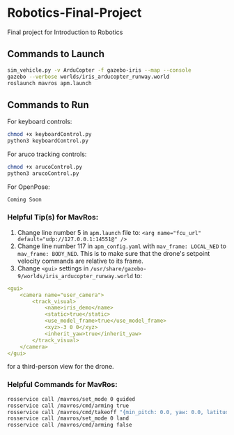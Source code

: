 # Robotics-Final-Project
Final project for Introduction to Robotics

## Commands to Launch
```sh
sim_vehicle.py -v ArduCopter -f gazebo-iris --map --console
gazebo --verbose worlds/iris_arducopter_runway.world
roslaunch mavros apm.launch
```

## Commands to Run
For keyboard controls:
```sh
chmod +x keyboardControl.py
python3 keyboardControl.py
```
For aruco tracking controls:
```sh
chmod +x arucoControl.py
python3 arucoControl.py
```
For OpenPose:
```sh
Coming Soon
```

### Helpful Tip(s) for MavRos:
1. Change line number 5 in `apm.launch` file to: `<arg name="fcu_url" default="udp://127.0.0.1:14551@" />`
2. Change line number 117 in `apm_config.yaml` with `mav_frame: LOCAL_NED` to `mav_frame: BODY_NED`. This is to make sure that the drone's setpoint velocity commands are relative to its frame.
3. Change `<gui>` settings in `/usr/share/gazebo-9/worlds/iris_arducopter_runway.world` to: 
```yaml  
<gui>
    <camera name="user_camera">
        <track_visual>
            <name>iris_demo</name>
            <static>true</static>
            <use_model_frame>true</use_model_frame>
            <xyz>-3 0 0</xyz>
            <inherit_yaw>true</inherit_yaw>
        </track_visual>
    </camera>
</gui>
```
for a third-person view for the drone.

### Helpful Commands for MavRos:
```sh
rosservice call /mavros/set_mode 0 guided
rosservice call /mavros/cmd/arming true
rosservice call /mavros/cmd/takeoff "{min_pitch: 0.0, yaw: 0.0, latitude: 0.0, longitude: 0.0, altitude: 10.0}"
rosservice call /mavros/set_mode 0 land
rosservice call /mavros/cmd/arming false
```
